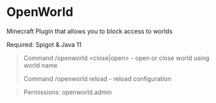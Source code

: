 # OpenWorld
Minecraft Plugin that allows you to block access to worlds

Required: Spigot & Java 11

> Command /openworld <close|open> <world> - open or close world using world name
> 
> Command /openworld reload - reload configuration

> Permissions: openworld.admin
